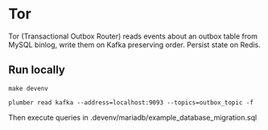 # Tor

Tor (Transactional Outbox Router) reads events about an outbox table from MySQL binlog, write them on Kafka preserving order. Persist state on Redis.

## Run locally

```shell
make devenv

plumber read kafka --address=localhost:9093 --topics=outbox_topic -f
```

Then execute queries in .devenv/mariadb/example_database_migration.sql
